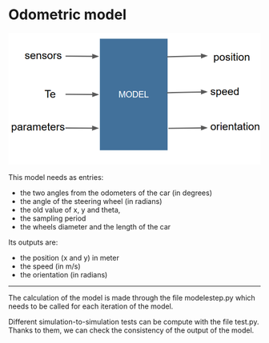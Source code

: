 # Odometric model

<img src="../Images/model.png">

This model needs as entries:
 - the two angles from the odometers of the car (in degrees)
 - the angle of the steering wheel (in radians)
 - the old value of x, y and theta, 
 - the sampling period
 - the wheels diameter and the length of the car
 
 Its outputs are:
 - the position (x and y) in meter
 - the speed (in m/s)
 - the orientation (in radians)

***

The calculation of the model is made through the file modelestep.py which needs to be called for each iteration of the model.

Different simulation-to-simulation tests can be compute with the file test.py. Thanks to them, we can check the consistency of the output of the model. 